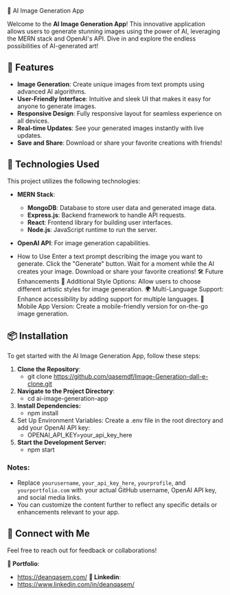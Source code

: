 🎨 AI Image Generation App

Welcome to the **AI Image Generation App**! This innovative application allows users to generate stunning images using the power of AI, leveraging the MERN stack and OpenAI's API. Dive in and explore the endless possibilities of AI-generated art!

## 🚀 Features

- **Image Generation**: Create unique images from text prompts using advanced AI algorithms.
- **User-Friendly Interface**: Intuitive and sleek UI that makes it easy for anyone to generate images.
- **Responsive Design**: Fully responsive layout for seamless experience on all devices.
- **Real-time Updates**: See your generated images instantly with live updates.
- **Save and Share**: Download or share your favorite creations with friends!

## 🔧 Technologies Used

This project utilizes the following technologies:

- **MERN Stack**: 
  - **MongoDB**: Database to store user data and generated image data.
  - **Express.js**: Backend framework to handle API requests.
  - **React**: Frontend library for building user interfaces.
  - **Node.js**: JavaScript runtime to run the server.

- **OpenAI API**: For image generation capabilities.

-  How to Use
Enter a text prompt describing the image you want to generate.
Click the "Generate" button.
Wait for a moment while the AI creates your image.
Download or share your favorite creations!
🛠️ Future Enhancements
🌈 Additional Style Options: Allow users to choose different artistic styles for image generation.
🌍 Multi-Language Support: Enhance accessibility by adding support for multiple languages.
📱 Mobile App Version: Create a mobile-friendly version for on-the-go image generation.


## 📦 Installation

To get started with the AI Image Generation App, follow these steps:

1. **Clone the Repository**:
   - git clone https://github.com/qasemdf/Image-Generation-dall-e-clone.git
3. **Navigate to the Project Directory**:
   - cd ai-image-generation-app
4. **Install Dependencies:**
   - npm install
5. Set Up Environment Variables: Create a .env file in the root directory and add your OpenAI API key:
   - OPENAI_API_KEY=your_api_key_here
6. **Start the Development Server:**
   - npm start

### Notes:
- Replace `yourusername`, `your_api_key_here`, `yourprofile`, and `yourportfolio.com` with your actual GitHub username, OpenAI API key, and social media links.
- You can customize the content further to reflect any specific details or enhancements relevant to your app.

## 🌟 Connect with Me
Feel free to reach out for feedback or collaborations!

**📖 Portfolio**:
  - https://deanqasem.com/
**🏢 Linkedin**:
  - https://www.linkedin.com/in/deanqasem/
